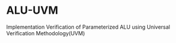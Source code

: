 # ALU-UVM
Implementation Verification of Parameterized ALU using Universal Verification Methodology(UVM)

